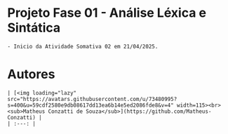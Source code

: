 # Projeto Fase 01 - Análise Léxica e Sintática
    - Inicio da Atividade Somativa 02 em 21/04/2025.

# Autores
    | [<img loading="lazy" src="https://avatars.githubusercontent.com/u/73480995?s=400&u=59cdf2580e9db08617dd13ea6b14e5ed2086fde8&v=4" width=115><br><sub>Matheus Conzatti de Souza</sub>](https://github.com/Matheus-Conzatti) |  
    | :---: |